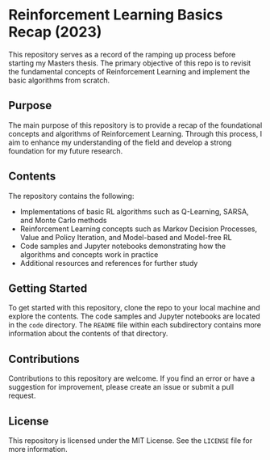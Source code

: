 # Reinforcement Learning Basics Recap (2023)

This repository serves as a record of the ramping up process before starting my Masters thesis. The primary objective of this repo is to revisit the fundamental concepts of Reinforcement Learning and implement the basic algorithms from scratch.

## Purpose

The main purpose of this repository is to provide a recap of the foundational concepts and algorithms of Reinforcement Learning. Through this process, I aim to enhance my understanding of the field and develop a strong foundation for my future research.

## Contents

The repository contains the following:

- Implementations of basic RL algorithms such as Q-Learning, SARSA, and Monte Carlo methods
- Reinforcement Learning concepts such as Markov Decision Processes, Value and Policy Iteration, and Model-based and Model-free RL
- Code samples and Jupyter notebooks demonstrating how the algorithms and concepts work in practice
- Additional resources and references for further study

## Getting Started

To get started with this repository, clone the repo to your local machine and explore the contents. The code samples and Jupyter notebooks are located in the `code` directory. The `README` file within each subdirectory contains more information about the contents of that directory.

## Contributions

Contributions to this repository are welcome. If you find an error or have a suggestion for improvement, please create an issue or submit a pull request.

## License

This repository is licensed under the MIT License. See the `LICENSE` file for more information.

